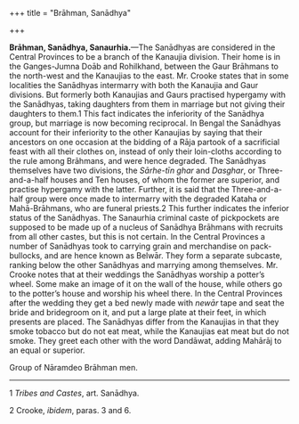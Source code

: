 +++
title = "Brāhman, Sanādhya"

+++

**Brāhman, Sanādhya, Sanaurhia.**—The Sanādhyas are considered in the Central Provinces to be a branch of the Kanaujia division. Their home is in the Ganges-Jumna Doāb and Rohilkhand, between the Gaur Brāhmans to the north-west and the Kanaujias to the east. Mr. Crooke states that in some localities the Sanādhyas intermarry with both the Kanaujia and Gaur divisions. But formerly both Kanaujias and Gaurs practised hypergamy with the Sanādhyas, taking daughters from them in marriage but not giving their daughters to them.1 This fact indicates the inferiority of the Sanādhya group, but marriage is now becoming reciprocal. In Bengal the Sanādhyas account for their inferiority to the other Kanaujias by saying that their ancestors on one occasion at the bidding of a Rāja partook of a sacrificial feast with all their clothes on, instead of only their loin-cloths according to the rule among Brāhmans, and were hence degraded. The Sanādhyas themselves have two divisions, the *Sārhe-tīn ghar* and *Dasghar*, or Three-and-a-half houses and Ten houses, of whom the former are superior, and practise hypergamy with the latter. Further, it is said that the Three-and-a-half group were once made to intermarry with the degraded Kataha or Mahā-Brāhmans, who are funeral priests.2 This further indicates the inferior status of the Sanādhyas. The Sanaurhia criminal caste of pickpockets are supposed to be made up of a nucleus of Sanādhya Brāhmans with recruits from all other castes, but this is not certain. In the Central Provinces a number of Sanādhyas took to carrying grain and merchandise on pack-bullocks, and are hence known as Belwār. They form a separate subcaste, ranking below the other Sanādhyas and marrying among themselves. Mr. Crooke notes that at their weddings the Sanādhyas worship a potter’s wheel. Some make an image of it on the wall of the house, while others go to the potter’s house and worship his wheel there. In the Central Provinces after the wedding they get a bed newly made with *newār* tape and seat the bride and bridegroom on it, and put a large plate at their feet, in which presents are placed. The Sanādhyas differ from the Kanaujias in that they smoke tobacco but do not eat meat, while the Kanaujias eat meat but do not smoke. They greet each other with the word Dandāwat, adding Mahārāj to an equal or superior. 


Group of Nāramdeo Brāhman men.





* * *

1 *Tribes and Castes*, art. Sanādhya. 

2 Crooke, *ibidem*, paras. 3 and 6. 



